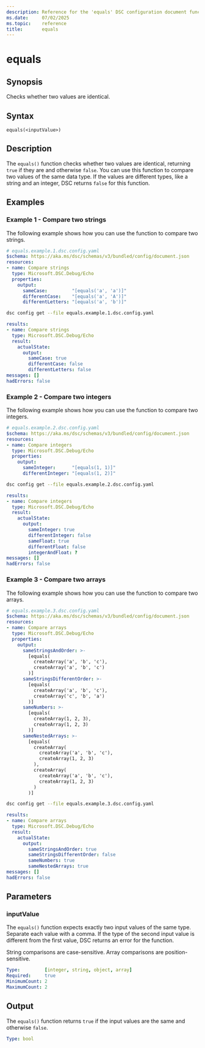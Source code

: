 ```yaml
---
description: Reference for the 'equals' DSC configuration document function
ms.date:     07/02/2025
ms.topic:    reference
title:       equals
---
```


# equals

## Synopsis

Checks whether two values are identical.

## Syntax

```Syntax
equals(<inputValue>)
```

## Description

The `equals()` function checks whether two values are identical, returning `true` if they are and
otherwise `false`. You can use this function to compare two values of the same data type. If the
values are different types, like a string and an integer, DSC returns `false` for this function.

## Examples

### Example 1 - Compare two strings

The following example shows how you can use the function to compare two strings.

```yaml
# equals.example.1.dsc.config.yaml
$schema: https://aka.ms/dsc/schemas/v3/bundled/config/document.json
resources:
- name: Compare strings
  type: Microsoft.DSC.Debug/Echo
  properties:
    output: 
      sameCase:         "[equals('a', 'a')]"
      differentCase:    "[equals('a', 'A')]"
      differentLetters: "[equals('a', 'b')]"
```

```bash
dsc config get --file equals.example.1.dsc.config.yaml
```

```yaml
results:
- name: Compare strings
  type: Microsoft.DSC.Debug/Echo
  result:
    actualState:
      output:
        sameCase: true
        differentCase: false
        differentLetters: false
messages: []
hadErrors: false
```

### Example 2 - Compare two integers

The following example shows how you can use the function to compare two integers.

```yaml
# equals.example.2.dsc.config.yaml
$schema: https://aka.ms/dsc/schemas/v3/bundled/config/document.json
resources:
- name: Compare integers
  type: Microsoft.DSC.Debug/Echo
  properties:
    output:
      sameInteger:      "[equals(1, 1)]"
      differentInteger: "[equals(1, 2)]"
```

```bash
dsc config get --file equals.example.2.dsc.config.yaml
```

```yaml
results:
- name: Compare integers
  type: Microsoft.DSC.Debug/Echo
  result:
    actualState:
      output:
        sameInteger: true
        differentInteger: false
        sameFloat: true
        differentFloat: false
        integerAndFloat: ?
messages: []
hadErrors: false
```

### Example 3 - Compare two arrays

The following example shows how you can use the function to compare two arrays.

```yaml
# equals.example.3.dsc.config.yaml
$schema: https://aka.ms/dsc/schemas/v3/bundled/config/document.json
resources:
- name: Compare arrays
  type: Microsoft.DSC.Debug/Echo
  properties:
    output:
      sameStringsAndOrder: >-
        [equals(
          createArray('a', 'b', 'c'),
          createArray('a', 'b', 'c')
        )]
      sameStringsDifferentOrder: >-
        [equals(
          createArray('a', 'b', 'c'),
          createArray('c', 'b', 'a')
        )]
      sameNumbers: >-
        [equals(
          createArray(1, 2, 3),
          createArray(1, 2, 3)
        )]
      sameNestedArrays: >-
        [equals(
          createArray(
            createArray('a', 'b', 'c'),
            createArray(1, 2, 3)
          ),
          createArray(
            createArray('a', 'b', 'c'),
            createArray(1, 2, 3)
          )
        )]
```

```bash
dsc config get --file equals.example.3.dsc.config.yaml
```

```yaml
results:
- name: Compare arrays
  type: Microsoft.DSC.Debug/Echo
  result:
    actualState:
      output:
        sameStringsAndOrder: true
        sameStringsDifferentOrder: false
        sameNumbers: true
        sameNestedArrays: true
messages: []
hadErrors: false
```

## Parameters

### inputValue

The `equals()` function expects exactly two input values of the same type. Separate each value with
a comma. If the type of the second input value is different from the first value, DSC returns an
error for the function.

String comparisons are case-sensitive. Array comparisons are position-sensitive.

```yaml
Type:         [integer, string, object, array]
Required:     true
MinimumCount: 2
MaximumCount: 2
```

## Output

The `equals()` function returns `true` if the input values are the same and otherwise `false`.

```yaml
Type: bool
```

<!-- Link reference definitions -->
